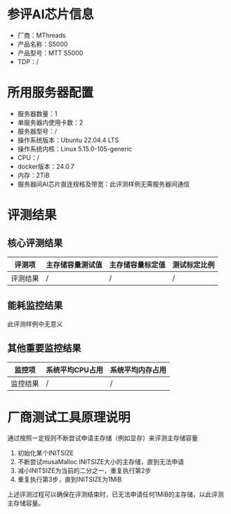 # 参评AI芯片信息

* 厂商：MThreads
* 产品名称：S5000
* 产品型号：MTT S5000
* TDP：/

# 所用服务器配置

* 服务器数量：1
* 单服务器内使用卡数：2
* 服务器型号：/
* 操作系统版本：Ubuntu 22.04.4 LTS
* 操作系统内核：Linux 5.15.0-105-generic
* CPU：/
* docker版本：24.0.7
* 内存：2TiB
* 服务器间AI芯片直连规格及带宽：此评测样例无需服务器间通信

# 评测结果

## 核心评测结果

| 评测项  | 主存储容量测试值          | 主存储容量标定值 | 测试标定比例 |
| ---- | ----------------- | -------- | ------ |
| 评测结果 | / | / | /  |

## 能耗监控结果

此评测样例中无意义

## 其他重要监控结果

| 监控项  | 系统平均CPU占用 | 系统平均内存占用 |
| ---- | --------- | -------- |
| 监控结果 | /   | /   |

# 厂商测试工具原理说明

通过按照一定规则不断尝试申请主存储（例如显存）来评测主存储容量

1. 初始化某个INITSIZE
2. 不断尝试musaMalloc INITSIZE大小的主存储，直到无法申请
3. 减小INITSIZE为当前的二分之一，重复执行第2步
4. 重复执行第3步，直到INITSIZE为1MiB

上述评测过程可以确保在评测结束时，已无法申请任何1MiB的主存储，以此评测主存储容量。